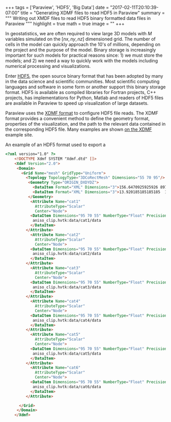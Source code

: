+++
tags = ['Paraview', 'HDF5', 'Big Data']
date = "2017-02-11T20:10:39-07:00"
title = "Generating XDMF files to read HDF5 in Paraview"
summary = """
Writing out XMDF files to read HDF5 binary formatted data files in Paraview
"""
highlight = true
math = true
image = ""
+++

In geostatistics, we are often required to view large 3D models with $M$ variables simulated on the $[nx, ny, nz]$ dimensioned grid. The number of cells in the model can quickly approach the 10's of millions, depending on the project and the purpose of the model. Binary storage is increasingly important for such models for practical reasons since: 1) we must store the models; and 2) we need a way to quickly work with the models including numerical processing and visualizations.

Enter [HDF5](https://support.hdfgroup.org/HDF5/), the open source binary format that has been adopted by many in the data science and scientific communities. Most scientific computing languages and software in some form or another support this binary storage format. HDF5 is available as compiled libraries for Fortran projects, C++ projects, has implementations for Python, Matlab and readers of HDF5 files are available in Paraview to speed up visualization of large datasets.

Paraview uses the [XDMF format](http://www.xdmf.org/index.php/XDMF_Model_and_Format) to configure HDF5 file reads. The XDMF format provides a convenient method to define the geometry format, properties of the visualization, and the path to the relevant data contained in the corresponding HDF5 file. Many examples are shown [on the XDMF](http://www.xdmf.org/index.php/XDMF_Model_and_Format) example site.

An example of an HDF5 format used to export a

```html
<?xml version="1.0" ?>
    <!DOCTYPE Xdmf SYSTEM "Xdmf.dtd" []>
    <Xdmf Version="2.0">
     <Domain>
       <Grid Name="mesh" GridType="Uniform">
         <Topology TopologyType="3DCoRectMesh" Dimensions="55 70 95"/>
          <Geometry Type="ORIGIN_DXDYDZ">
            <DataItem Format="XML" Dimensions="3">156.6470925925926 897.239768115942 4.931255319148936</DataItem>
            <DataItem Format="XML" Dimensions="3">13.920185185185185  13.985536231884058  13.862510638297872</DataItem>
          </Geometry>
           <Attribute Name="cat1"
             AttributeType="Scalar"
             Center="Node">
           <DataItem Dimensions="95 70 55" NumberType="Float" Precision="8" Format="HDF">
            aniso_clip.hvtk:data/cat1/data
           </DataItem>
         </Attribute>
           <Attribute Name="cat2"
             AttributeType="Scalar"
             Center="Node">
           <DataItem Dimensions="95 70 55" NumberType="Float" Precision="8" Format="HDF">
            aniso_clip.hvtk:data/cat2/data
           </DataItem>
         </Attribute>
           <Attribute Name="cat3"
             AttributeType="Scalar"
             Center="Node">
           <DataItem Dimensions="95 70 55" NumberType="Float" Precision="8" Format="HDF">
            aniso_clip.hvtk:data/cat3/data
           </DataItem>
         </Attribute>
           <Attribute Name="cat4"
             AttributeType="Scalar"
             Center="Node">
           <DataItem Dimensions="95 70 55" NumberType="Float" Precision="8" Format="HDF">
            aniso_clip.hvtk:data/cat4/data
           </DataItem>
         </Attribute>
           <Attribute Name="cat5"
             AttributeType="Scalar"
             Center="Node">
           <DataItem Dimensions="95 70 55" NumberType="Float" Precision="8" Format="HDF">
            aniso_clip.hvtk:data/cat5/data
           </DataItem>
         </Attribute>
           <Attribute Name="cat6"
             AttributeType="Scalar"
             Center="Node">
           <DataItem Dimensions="95 70 55" NumberType="Float" Precision="8" Format="HDF">
            aniso_clip.hvtk:data/cat6/data
           </DataItem>
         </Attribute>

      </Grid>
     </Domain>
    </Xdmf>

```
